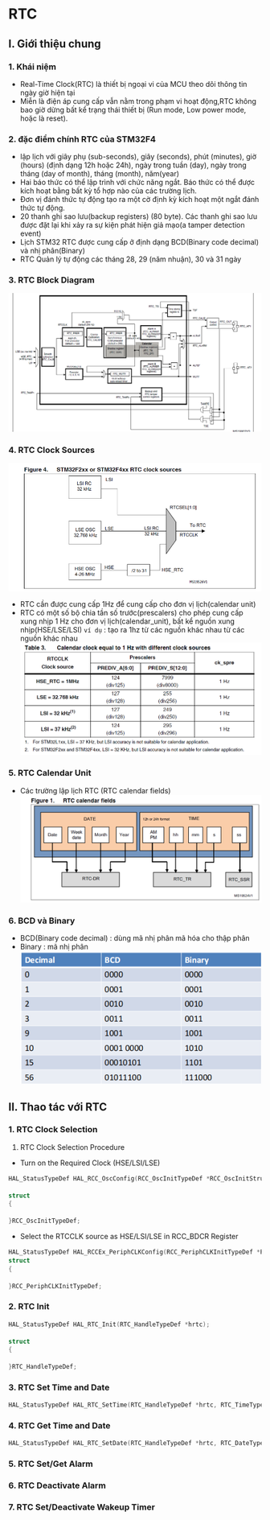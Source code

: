 # RTC
## I. Giới thiệu chung
### 1. Khái niệm
- Real-Time Clock(RTC) là thiết bị ngoại vi của MCU theo dõi thông tin ngày giờ hiện tại
- Miễn là điện áp cung cấp vẫn nằm trong phạm vi hoạt động,RTC không bao giờ dừng bất kể trạng thái thiết bị (Run mode, Low power mode, hoặc là reset).
### 2. đặc điểm chính RTC của STM32F4  
- lập lịch với giây phụ (sub-seconds), giây (seconds), phút (minutes), giờ (hours) (định dạng 12h hoặc 24h), ngày trong tuần (day), ngày trong tháng (day of month), tháng (month), năm(year) 
- Hai báo thức có thể lập trình với chức năng ngắt. Báo thức có thể được kích hoạt bằng bất kỳ tổ hợp nào của các trường lịch.
- Đơn vị đánh thức tự động tạo ra một cờ định kỳ kích hoạt một ngắt đánh thức tự động.
- 20 thanh ghi sao lưu(backup registers) (80 byte). Các thanh ghi sao lưu được đặt lại khi xảy ra sự kiện phát hiện giả mạo(a tamper detection event)
- Lịch STM32 RTC được cung cấp ở định dạng BCD(Binary code decimal) và nhị phân(Binary)
- RTC Quản lý tự động các tháng 28, 29 (năm nhuận), 30 và 31 ngày
### 3. RTC Block Diagram
![image](RTC_Block_Diagram.png)
### 4. RTC Clock Sources
![image](RTC_Clock_Sources.png)
- RTC cần được cung cấp 1Hz để cung cấp cho đơn vị lịch(calendar unit)
- RTC có một số bộ chia tần số trước(prescalers) cho phép cung cấp xung nhịp 1 Hz cho đơn vị lịch(calendar_unit), bất kể nguồn xung nhịp(HSE/LSE/LSI)
`` ví dụ `` : tạo ra 1hz từ các nguồn khác nhau từ các nguồn khác nhau
![image](gen1hz_ex.png)
### 5. RTC Calendar Unit
- Các trường lập lịch RTC (RTC calendar fields)
![image](RTC_calendar_fields.png)
### 6. BCD và Binary
- BCD(Binary code decimal) : dùng mã nhị phân mã hóa cho thập phân
- Binary : mã nhị phân 
![image](BCD_Binary.png)
## II. Thao tác với RTC
### 1. RTC Clock Selection
1. RTC Clock Selection Procedure
- Turn on the Required Clock (HSE/LSI/LSE)
``` C
HAL_StatusTypeDef HAL_RCC_OscConfig(RCC_OscInitTypeDef *RCC_OscInitStruct);

struct 
{

}RCC_OscInitTypeDef;
```
- Select the RTCCLK source as HSE/LSI/LSE in RCC_BDCR Register
``` C
HAL_StatusTypeDef HAL_RCCEx_PeriphCLKConfig(RCC_PeriphCLKInitTypeDef *PeriphClkInit)
struct 
{

}RCC_PeriphCLKInitTypeDef;
``` 
### 2. RTC Init
``` C
HAL_StatusTypeDef HAL_RTC_Init(RTC_HandleTypeDef *hrtc);

struct 
{

}RTC_HandleTypeDef;
```
### 3. RTC Set Time and Date
``` C
HAL_StatusTypeDef HAL_RTC_SetTime(RTC_HandleTypeDef *hrtc, RTC_TimeTypeDef *sTime, uint32_t Format)
```
### 4. RTC Get Time and Date
``` C
HAL_StatusTypeDef HAL_RTC_SetDate(RTC_HandleTypeDef *hrtc, RTC_DateTypeDef *sDate, uint32_t Format);
```
### 5. RTC Set/Get Alarm
### 6. RTC Deactivate Alarm
### 7. RTC Set/Deactivate Wakeup Timer
